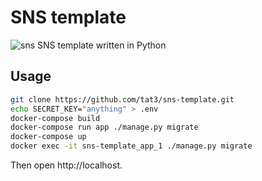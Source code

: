 # SNS template

![sns](https://github.com/tat3/sns-template/image.jpg)
SNS template written in Python

## Usage

```bash
git clone https://github.com/tat3/sns-template.git 
echo SECRET_KEY="anything" > .env
docker-compose build
docker-compose run app ./manage.py migrate
docker-compose up
docker exec -it sns-template_app_1 ./manage.py migrate
```
Then open http://localhost.

